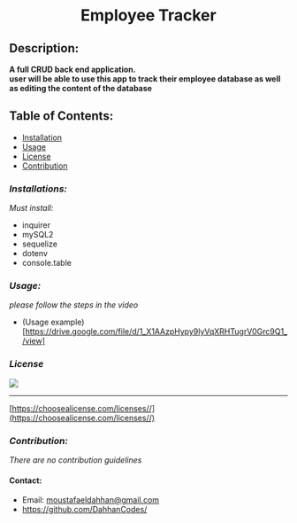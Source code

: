 <h1 align="center">Employee Tracker</h1>

 ## **Description:**
 **A full CRUD back end application.**<br/>
 **user will be able to use this app to track their employee database as well as editing the content of the database**

  ## Table of Contents:
   - [Installation](#installion)
   - [Usage](#usage)
   - [License](#license)
   - [Contribution](#contribution)

  ### *Installations:*

  _Must install:_
  - inquirer
  - mySQL2
  - sequelize
  - dotenv
  - console.table
  

  ### *Usage:*
  _please follow the steps in the video_
  - (Usage example)[https://drive.google.com/file/d/1_X1AAzpHypy9lyVqXRHTugrV0Grc9Q1_/view]

  ### *License*
  
  
  ![](https://img.shields.io/badge/license--green)
  
  
  ******

  
  [https://choosealicense.com/licenses//](https://choosealicense.com/licenses//)
  

  
  
  ### *Contribution:*
  _There are no contribution guidelines_ 

  #### Contact:
 - Email: moustafaeldahhan@gmail.com
 - https://github.com/DahhanCodes/
